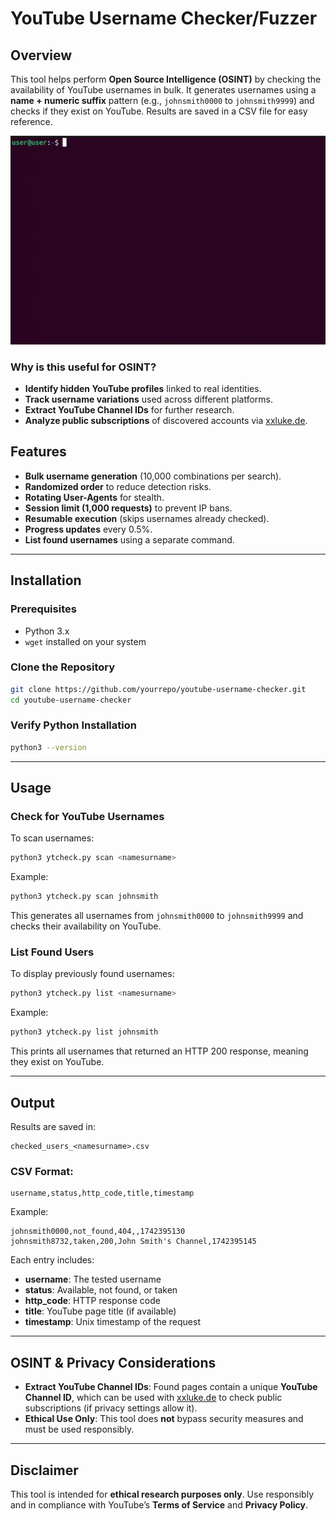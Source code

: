 # YouTube Username Checker/Fuzzer

## Overview
This tool helps perform **Open Source Intelligence (OSINT)** by checking the availability of YouTube usernames in bulk. It generates usernames using a **name + numeric suffix** pattern (e.g., `johnsmith0000` to `johnsmith9999`) and checks if they exist on YouTube. Results are saved in a CSV file for easy reference.

![Preview](ytcheck.gif)

### Why is this useful for OSINT?
- **Identify hidden YouTube profiles** linked to real identities.
- **Track username variations** used across different platforms.
- **Extract YouTube Channel IDs** for further research.
- **Analyze public subscriptions** of discovered accounts via [xxluke.de](https://xxluke.de/subscription-history/).

## Features
- **Bulk username generation** (10,000 combinations per search).
- **Randomized order** to reduce detection risks.
- **Rotating User-Agents** for stealth.
- **Session limit (1,000 requests)** to prevent IP bans.
- **Resumable execution** (skips usernames already checked).
- **Progress updates** every 0.5%.
- **List found usernames** using a separate command.

---

## Installation
### Prerequisites
- Python 3.x
- `wget` installed on your system

### Clone the Repository
```sh
git clone https://github.com/yourrepo/youtube-username-checker.git
cd youtube-username-checker
```

### Verify Python Installation
```sh
python3 --version
```

---

## Usage
### Check for YouTube Usernames
To scan usernames:
```sh
python3 ytcheck.py scan <namesurname>
```
Example:
```sh
python3 ytcheck.py scan johnsmith
```
This generates all usernames from `johnsmith0000` to `johnsmith9999` and checks their availability on YouTube.

### List Found Users
To display previously found usernames:
```sh
python3 ytcheck.py list <namesurname>
```
Example:
```sh
python3 ytcheck.py list johnsmith
```
This prints all usernames that returned an HTTP 200 response, meaning they exist on YouTube.

---

## Output
Results are saved in:
```
checked_users_<namesurname>.csv
```

### CSV Format:
```
username,status,http_code,title,timestamp
```
Example:
```
johnsmith0000,not_found,404,,1742395130
johnsmith8732,taken,200,John Smith's Channel,1742395145
```
Each entry includes:
- **username**: The tested username
- **status**: Available, not found, or taken
- **http_code**: HTTP response code
- **title**: YouTube page title (if available)
- **timestamp**: Unix timestamp of the request

---

## OSINT & Privacy Considerations
- **Extract YouTube Channel IDs**: Found pages contain a unique **YouTube Channel ID**, which can be used with [xxluke.de](https://xxluke.de/subscription-history/) to check public subscriptions (if privacy settings allow it).
- **Ethical Use Only**: This tool does **not** bypass security measures and must be used responsibly.

---

## Disclaimer
This tool is intended for **ethical research purposes only**. Use responsibly and in compliance with YouTube’s **Terms of Service** and **Privacy Policy**.
